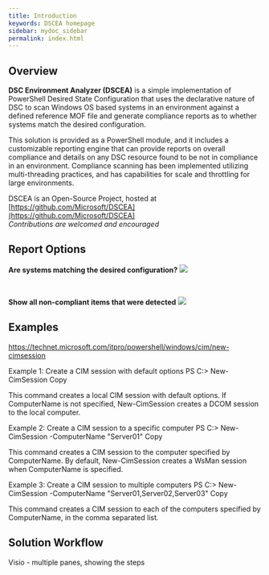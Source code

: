 ```yaml
---
title: Introduction
keywords: DSCEA homepage
sidebar: mydoc_sidebar
permalink: index.html
---
```


## Overview

**DSC Environment Analyzer (DSCEA)** is a simple implementation of PowerShell Desired State Configuration that uses the declarative nature of DSC to scan Windows OS based systems in an environment against a defined reference MOF file and generate compliance reports as to whether systems match the desired configuration.

This solution is provided as a PowerShell module, and it includes a customizable reporting engine that can provide reports on overall compliance and details on any DSC resource found to be not in compliance in an environment.  Compliance scanning has been implemented utilizing multi-threading practices, and has capabilities for scale and throttling for large environments.

DSCEA is an Open-Source Project, hosted at [https://github.com/Microsoft/DSCEA](https://github.com/Microsoft/DSCEA)
<br><i>Contributions are welcomed and encouraged</i>
 
## Report Options
**Are systems matching the desired configuration?**
[ ![](https://github.com/rkyttle/DSCEA/raw/dev/docs/images/OverallComplianceReport_Small.png) ](https://github.com/rkyttle/DSCEA/raw/dev/docs/images/OverallComplianceReport_Large.png)
  
<br>
  
**Show all non-compliant items that were detected**
[ ![](https://github.com/rkyttle/DSCEA/raw/dev/docs/images/DetailedComplianceReport_Small.png) ](https://github.com/rkyttle/DSCEA/raw/dev/docs/images/DetailedComplianceReport_Large.png)

## Examples

https://technet.microsoft.com/itpro/powershell/windows/cim/new-cimsession

Example 1: Create a CIM session with default options
PS C:\> New-CimSession
Copy

This command creates a local CIM session with default options. If ComputerName is not specified, New-CimSession creates a DCOM session to the local computer.

Example 2: Create a CIM session to a specific computer
PS C:\> New-CimSession -ComputerName "Server01"
Copy

This command creates a CIM session to the computer specified by ComputerName. By default, New-CimSession creates a WsMan session when ComputerName is specified.

Example 3: Create a CIM session to multiple computers
PS C:\> New-CimSession -ComputerName "Server01,Server02,Server03"
Copy

This command creates a CIM session to each of the computers specified by ComputerName, in the comma separated list.


## Solution Workflow

Visio - multiple panes, showing the steps
